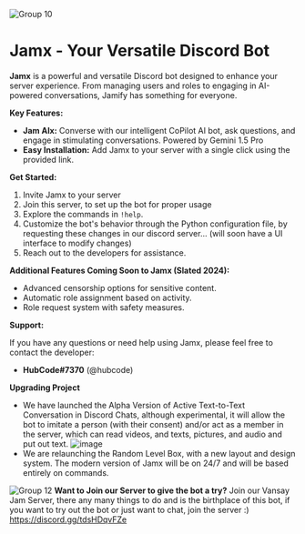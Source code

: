 ![Group 10](https://github.com/user-attachments/assets/ae4edbfe-416a-494e-aa02-2ed1147d2467) 
# Jamx - Your Versatile Discord Bot
**Jamx** is a powerful and versatile Discord bot designed to enhance your server experience. From managing users and roles to engaging in AI-powered conversations, Jamify has something for everyone.

**Key Features:**

* **Jam AIx:** Converse with our intelligent CoPilot AI bot, ask questions, and engage in stimulating conversations. Powered by Gemini 1.5 Pro
* **Easy Installation:** Add Jamx to your server with a single click using the provided link.

**Get Started:**

1. Invite Jamx to your server
2. Join this server, to set up the bot for proper usage 
3. Explore the commands in `!help`.
4. Customize the bot's behavior through the Python configuration file, by requesting these changes in our discord server... (will soon have a UI interface to modify changes)
5. Reach out to the developers for assistance.


**Additional Features Coming Soon to Jamx (Slated 2024):**

* Advanced censorship options for sensitive content.
* Automatic role assignment based on activity.
* Role request system with safety measures.

**Support:**

If you have any questions or need help using Jamx, please feel free to contact the developer:

* **HubCode#7370** (@hubcode)

**Upgrading Project**
* We have launched the Alpha Version of Active Text-to-Text Conversation in Discord Chats, although experimental, it will allow the bot to imitate a person (with their consent) and/or act as a member in the server, which can read videos, and texts, pictures, and audio and put out text. ![image](https://github.com/user-attachments/assets/0d23e962-3c3d-4d51-a833-33b254e2168a)
* We are relaunching the Random Level Box, with a new layout and design system. The modern version of Jamx will be on 24/7 and will be based entirely on commands.

![Group 12](https://github.com/user-attachments/assets/8ca14093-37b4-4130-b17c-86a3f000cc06)
**Want to Join our Server to give the bot a try?**
Join our Vansay Jam Server, there any many things to do and is the birthplace of this bot, if you want to try out the bot or just want to chat, join the server :)
https://discord.gg/tdsHDqvFZe
